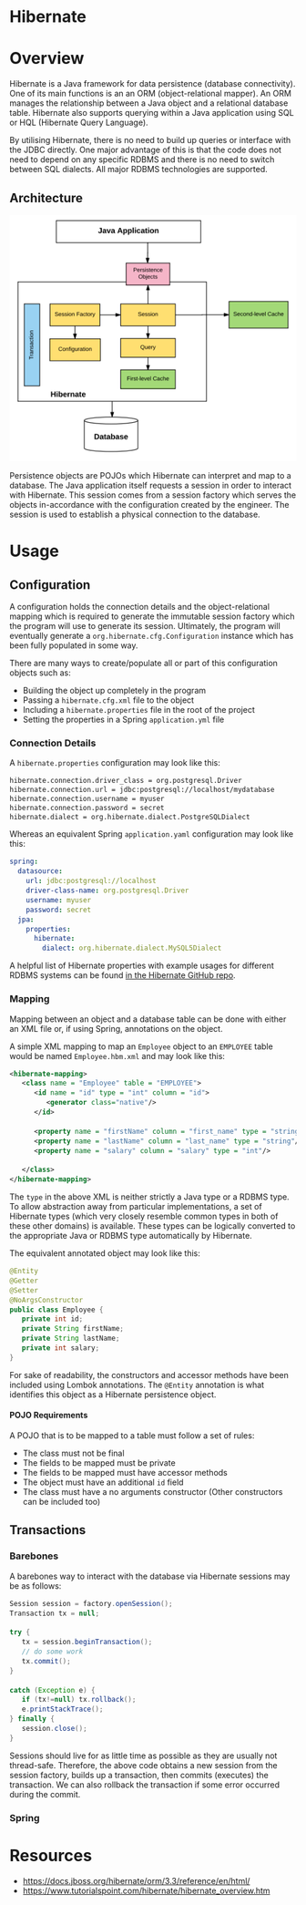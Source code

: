 Hibernate
=========

# Overview
Hibernate is a Java framework for data persistence (database connectivity). One of its main functions is an an ORM (object-relational mapper). An ORM manages the relationship between a Java object and a relational database table. Hibernate also supports querying within a Java application using SQL or HQL (Hibernate Query Language).

By utilising Hibernate, there is no need to build up queries or interface with the JDBC directly. One major advantage of this is that the code does not need to depend on any specific RDBMS and there is no need to switch between SQL dialects. All major RDBMS technologies are supported.

## Architecture
![Hibernate Architecture Diagram](./media/HibernateArchitecture.png)

Persistence objects are POJOs which Hibernate can interpret and map to a database. The Java application itself requests a session in order to interact with Hibernate. This session comes from a session factory which serves the objects in-accordance with the configuration created by the engineer. The session is used to establish a physical connection to the database.

# Usage

## Configuration
A configuration holds the connection details and the object-relational mapping which is required to generate the immutable session factory which the program will use to generate its session. Ultimately, the program will eventually generate a `org.hibernate.cfg.Configuration` instance which has been fully populated in some way.

There are many ways to create/populate all or part of this configuration objects such as:

* Building the object up completely in the program
* Passing a `hibernate.cfg.xml` file to the object
* Including a `hibernate.properties` file in the root of the project
* Setting the properties in a Spring `application.yml` file

### Connection Details

A `hibernate.properties` configuration may look like this:

```
hibernate.connection.driver_class = org.postgresql.Driver
hibernate.connection.url = jdbc:postgresql://localhost/mydatabase
hibernate.connection.username = myuser
hibernate.connection.password = secret
hibernate.dialect = org.hibernate.dialect.PostgreSQLDialect
```

Whereas an equivalent Spring `application.yaml` configuration may look like this:

```yaml
spring:
  datasource:
    url: jdbc:postgresql://localhost
    driver-class-name: org.postgresql.Driver
    username: myuser
    password: secret
  jpa:
    properties:
      hibernate:
        dialect: org.hibernate.dialect.MySQL5Dialect
```

A helpful list of Hibernate properties with example usages for different RDBMS systems can be found [in the Hibernate GitHub repo](https://github.com/hibernate/hibernate-orm/blob/master/etc/hibernate.properties).


### Mapping
Mapping between an object and a database table can be done with either an XML file or, if using Spring, annotations on the object.

A simple XML mapping to map an `Employee` object to an `EMPLOYEE` table would be named `Employee.hbm.xml` and may look like this:

```xml
<hibernate-mapping>
   <class name = "Employee" table = "EMPLOYEE">
      <id name = "id" type = "int" column = "id">
         <generator class="native"/>
      </id>

      <property name = "firstName" column = "first_name" type = "string"/>
      <property name = "lastName" column = "last_name" type = "string"/>
      <property name = "salary" column = "salary" type = "int"/>

   </class>
</hibernate-mapping>
```

The `type` in the above XML is neither strictly a Java type or a RDBMS type. To allow abstraction away from particular implementations, a set of Hibernate types (which very closely resemble common types in both of these other domains) is available. These types can be logically converted to the appropriate Java or RDBMS type automatically by Hibernate.

The equivalent annotated object may look like this:

```java
@Entity
@Getter
@Setter
@NoArgsConstructor
public class Employee {
   private int id;
   private String firstName;
   private String lastName;   
   private int salary;  
}
```
For sake of readability, the constructors and accessor methods have been included using Lombok annotations. The `@Entity` annotation is what identifies this object as a Hibernate persistence object.

#### POJO Requirements
A POJO that is to be mapped to a table must follow a set of rules:
* The class must not be final
* The fields to be mapped must be private
* The fields to be mapped must have accessor methods
* The object must have an additional `id` field
* The class must have a no arguments constructor (Other constructors can be included too)

## Transactions

### Barebones
A barebones way to interact with the database via Hibernate sessions may be as follows:

```java
Session session = factory.openSession();
Transaction tx = null;

try {
   tx = session.beginTransaction();
   // do some work
   tx.commit();
}

catch (Exception e) {
   if (tx!=null) tx.rollback();
   e.printStackTrace();
} finally {
   session.close();
}
```

Sessions should live for as little time as possible as they are usually not thread-safe. Therefore, the above code obtains a new session from the session factory, builds up a transaction, then commits (executes) the transaction. We can also rollback the transaction if some error occurred during the commit.

### Spring


# Resources
* https://docs.jboss.org/hibernate/orm/3.3/reference/en/html/
* https://www.tutorialspoint.com/hibernate/hibernate_overview.htm
